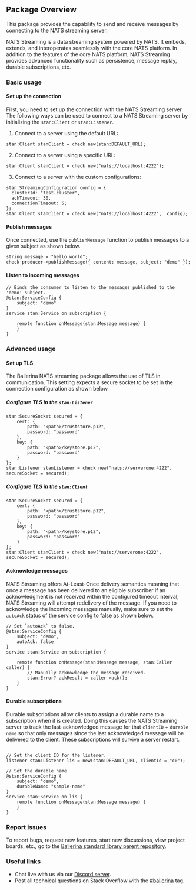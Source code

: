 ## Package Overview

This package provides the capability to send and receive messages by connecting to the NATS streaming server.

NATS Streaming is a data streaming system powered by NATS. It embeds, extends, and interoperates seamlessly with the core NATS platform. In addition to the features of the core NATS platform, NATS Streaming provides advanced functionality such as persistence, message replay, durable subscriptions, etc.

### Basic usage

#### Set up the connection

First, you need to set up the connection with the NATS Streaming server. The following ways can be used to connect to a
NATS Streaming server by initializing the `stan:Client` or `stan:Listener`.

1. Connect to a server using the default URL:
```ballerina
stan:Client stanClient = check new(stan:DEFAULT_URL);
```

2. Connect to a server using a specific URL:
```ballerina
stan:Client stanClient = check new("nats://localhost:4222");
```

3. Connect to a server with the custom configurations:
```ballerina
stan:StreamingConfiguration config = {
  clusterId: "test-cluster",
  ackTimeout: 30,
  connectionTimeout: 5;
};
stan:Client stanClient = check new("nats://localhost:4222",  config);
```

#### Publish messages

Once connected, use the `publishMessage` function to publish messages to a given subject as shown below.

```ballerina
string message = "hello world";
check producer->publishMessage({ content: message, subject: "demo" });
```

#### Listen to incoming messages

```ballerina
// Binds the consumer to listen to the messages published to the 'demo' subject.
@stan:ServiceConfig {
    subject: "demo"
}
service stan:Service on subscription {
    
    remote function onMessage(stan:Message message) {
    }
}
```
### Advanced usage

#### Set up TLS

The Ballerina NATS streaming package allows the use of TLS in communication. This setting expects a secure socket to be
set in the connection configuration as shown below.

##### Configure TLS in the `stan:Listener`
```ballerina
stan:SecureSocket secured = {
    cert: {
        path: "<path>/truststore.p12",
        password: "password"
    },
    key: {
        path: "<path>/keystore.p12",
        password: "password"
    }
};
stan:Listener stanListener = check new("nats://serverone:4222", secureSocket = secured);
```

##### Configure TLS in the `stan:Client`
```ballerina
stan:SecureSocket secured = {
    cert: {
        path: "<path>/truststore.p12",
        password: "password"
    },
    key: {
        path: "<path>/keystore.p12",
        password: "password"
    }
};
stan:Client stanClient = check new("nats://serverone:4222", secureSocket = secured);
```

#### Acknowledge messages

NATS Streaming offers At-Least-Once delivery semantics meaning that once a message has been delivered to an eligible subscriber if an acknowledgment is not received within the configured timeout interval, NATS Streaming will attempt redelivery of the message.
If you need to acknowledge the incoming messages manually, make sure to set the `autoAck` status of the service config to false as shown below.

```ballerina
// Set `autoAck` to false.
@stan:ServiceConfig {
    subject: "demo",
    autoAck: false
}
service stan:Service on subscription {
    
    remote function onMessage(stan:Message message, stan:Caller caller) {
        // Manually acknowledge the message received.
        stan:Error? ackResult = caller->ack();
    }
}
```

#### Durable subscriptions

Durable subscriptions allow clients to assign a durable name to a subscription when it is created. Doing this causes the NATS Streaming server to track the last-acknowledged message for that `clientID` + `durable name` so that only messages since the last acknowledged message will be delivered to the client. These subscriptions will survive a server restart.

```ballerina

// Set the client ID for the listener.
listener stan:Listener lis = new(stan:DEFAULT_URL, clientId = "c0");

// Set the durable name.
@stan:ServiceConfig {
    subject: "demo",
    durableName: "sample-name"
}
service stan:Service on lis {
    remote function onMessage(stan:Message message) {
    }
}
```

### Report issues

To report bugs, request new features, start new discussions, view project boards, etc., go to the [Ballerina standard library parent repository](https://github.com/ballerina-platform/ballerina-standard-library).

### Useful links

- Chat live with us via our [Discord server](https://discord.gg/ballerinalang).
- Post all technical questions on Stack Overflow with the [#ballerina](https://stackoverflow.com/questions/tagged/ballerina) tag.
